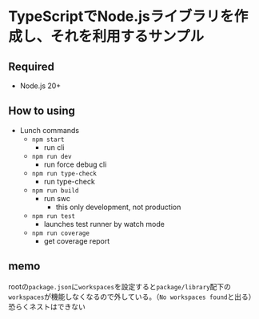 # TypeScriptでNode.jsライブラリを作成し、それを利用するサンプル

## Required

- Node.js 20+

## How to using

- Lunch commands
  - `npm start`
    - run cli
  - `npm run dev`
    - run force debug cli
  - `npm run type-check`
    - run type-check
  - `npm run build`
    - run swc
      - this only development, not production
  - `npm run test`
    - launches test runner by watch mode
  - `npm run coverage`
    - get coverage report

## memo

rootの`package.json`に`workspaces`を設定すると`package/library`配下の`workspaces`が機能しなくなるので外している。（`No workspaces found`と出る）
恐らくネストはできない
